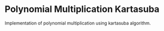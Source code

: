 # Polynomial Multiplication Kartasuba

Implementation of polynomial multiplication using kartasuba algorithm.
